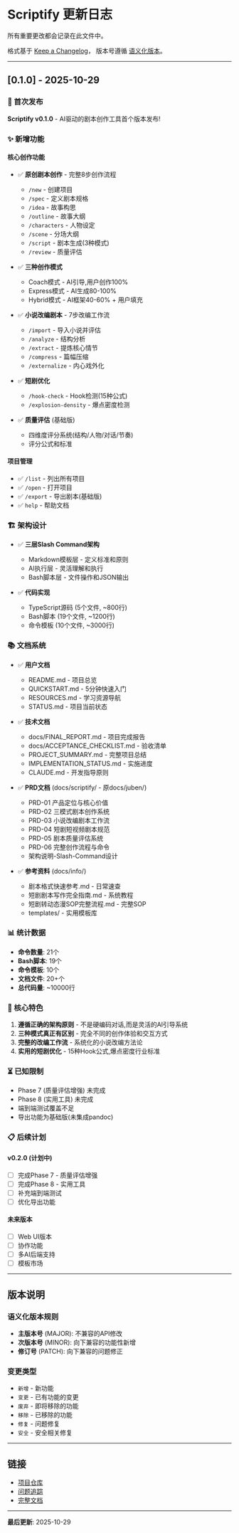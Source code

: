 # Scriptify 更新日志

所有重要更改都会记录在此文件中。

格式基于 [Keep a Changelog](https://keepachangelog.com/zh-CN/1.0.0/)，
版本号遵循 [语义化版本](https://semver.org/lang/zh-CN/)。

---

## [0.1.0] - 2025-10-29

### 🎉 首次发布

**Scriptify v0.1.0** - AI驱动的剧本创作工具首个版本发布!

### ✨ 新增功能

#### 核心创作功能
- ✅ **原创剧本创作** - 完整8步创作流程
  - `/new` - 创建项目
  - `/spec` - 定义剧本规格
  - `/idea` - 故事构思
  - `/outline` - 故事大纲
  - `/characters` - 人物设定
  - `/scene` - 分场大纲
  - `/script` - 剧本生成(3种模式)
  - `/review` - 质量评估

- ✅ **三种创作模式**
  - Coach模式 - AI引导,用户创作100%
  - Express模式 - AI生成80-100%
  - Hybrid模式 - AI框架40-60% + 用户填充

- ✅ **小说改编剧本** - 7步改编工作流
  - `/import` - 导入小说并评估
  - `/analyze` - 结构分析
  - `/extract` - 提炼核心情节
  - `/compress` - 篇幅压缩
  - `/externalize` - 内心戏外化

- ✅ **短剧优化**
  - `/hook-check` - Hook检测(15种公式)
  - `/explosion-density` - 爆点密度检测

- ✅ **质量评估** (基础版)
  - 四维度评分系统(结构/人物/对话/节奏)
  - 评分公式和标准

#### 项目管理
- ✅ `/list` - 列出所有项目
- ✅ `/open` - 打开项目
- ✅ `/export` - 导出剧本(基础版)
- ✅ `help` - 帮助文档

### 🏗️ 架构设计

- ✅ **三层Slash Command架构**
  - Markdown模板层 - 定义标准和原则
  - AI执行层 - 灵活理解和执行
  - Bash脚本层 - 文件操作和JSON输出

- ✅ **代码实现**
  - TypeScript源码 (5个文件, ~800行)
  - Bash脚本 (19个文件, ~1200行)
  - 命令模板 (10个文件, ~3000行)

### 📚 文档系统

- ✅ **用户文档**
  - README.md - 项目总览
  - QUICKSTART.md - 5分钟快速入门
  - RESOURCES.md - 学习资源导航
  - STATUS.md - 项目当前状态

- ✅ **技术文档**
  - docs/FINAL_REPORT.md - 项目完成报告
  - docs/ACCEPTANCE_CHECKLIST.md - 验收清单
  - PROJECT_SUMMARY.md - 完整项目总结
  - IMPLEMENTATION_STATUS.md - 实施进度
  - CLAUDE.md - 开发指导原则

- ✅ **PRD文档** (docs/scriptify/ - 原docs/juben/)
  - PRD-01 产品定位与核心价值
  - PRD-02 三模式剧本创作系统
  - PRD-03 小说改编剧本工作流
  - PRD-04 短剧短视频剧本规范
  - PRD-05 剧本质量评估系统
  - PRD-06 完整创作流程与命令
  - 架构说明-Slash-Command设计

- ✅ **参考资料** (docs/info/)
  - 剧本格式快速参考.md - 日常速查
  - 短剧剧本写作完全指南.md - 系统教程
  - 短剧转动态漫SOP完整流程.md - 完整SOP
  - templates/ - 实用模板库

### 📊 统计数据

- **命令数量**: 21个
- **Bash脚本**: 19个
- **命令模板**: 10个
- **文档文件**: 20+个
- **总代码量**: ~10000行

### 🎯 核心特色

1. **遵循正确的架构原则** - 不是硬编码对话,而是灵活的AI引导系统
2. **三种模式真正有区别** - 完全不同的创作体验和交互方式
3. **完整的改编工作流** - 系统化的小说改编方法论
4. **实用的短剧优化** - 15种Hook公式,爆点密度行业标准

### ⏳ 已知限制

- Phase 7 (质量评估增强) 未完成
- Phase 8 (实用工具) 未完成
- 端到端测试覆盖不足
- 导出功能为基础版(未集成pandoc)

### 📋 后续计划

#### v0.2.0 (计划中)
- [ ] 完成Phase 7 - 质量评估增强
- [ ] 完成Phase 8 - 实用工具
- [ ] 补充端到端测试
- [ ] 优化导出功能

#### 未来版本
- [ ] Web UI版本
- [ ] 协作功能
- [ ] 多AI后端支持
- [ ] 模板市场

---

## 版本说明

### 语义化版本规则
- **主版本号** (MAJOR): 不兼容的API修改
- **次版本号** (MINOR): 向下兼容的功能性新增
- **修订号** (PATCH): 向下兼容的问题修正

### 变更类型
- `新增` - 新功能
- `变更` - 已有功能的变更
- `废弃` - 即将移除的功能
- `移除` - 已移除的功能
- `修复` - 问题修复
- `安全` - 安全相关修复

---

## 链接

- [项目仓库](https://github.com/wordflowlab/scriptify)
- [问题追踪](https://github.com/wordflowlab/scriptify/issues)
- [完整文档](./README.md)

---

**最后更新**: 2025-10-29
